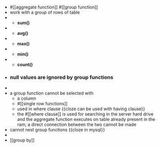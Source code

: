 - #[[aggregate function]] #[[group function]]
- work with a group of rows of table
- - __sum()__
- - __avg()__
- - __max()__
- - __min()__
- - __count()__
- ### null values are ignored by group functions
-
- a group function cannot be selected with
	- a column
	- #[[single row functions]]
	- used in where clause {{cloze can be used with having clause}}
	- the #[[where clause]] is used for searching in the server hard drive and the aggregate function executes on table already present in the ram; a direct connection between the two cannot be made
- cannot nest group functions {{cloze in mysql}}
-
- [[group by]]